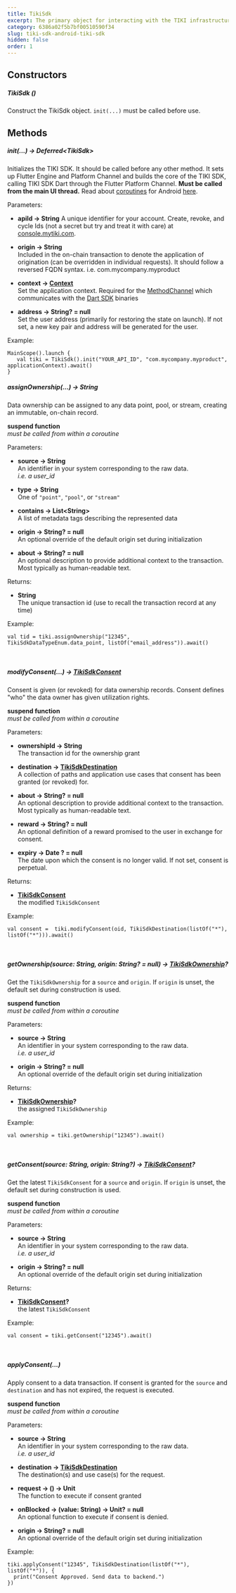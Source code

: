 ```yaml
---
title: TikiSdk 
excerpt: The primary object for interacting with the TIKI infrastructure. Use `TikiSdk` to assign ownership, modify, and apply consent. 
category: 6386a02f5b7bf00510590f34
slug: tiki-sdk-android-tiki-sdk 
hidden: false 
order: 1
---
```


## Constructors

##### TikiSdk ()

Construct the TikiSdk object. `init(...)` must be called before use. 

## Methods

##### init(...) &#8594; Deferred&lt;TikiSdk>

Initializes the TIKI SDK. It should be called before any other method. It sets up Flutter Engine and Platform Channel and builds the core of the TIKI SDK, calling TIKI SDK Dart through the Flutter Platform Channel. **Must be called from the main UI thread.** Read about [coroutines](https://kotlinlang.org/docs/coroutines-overview.html) for Android [here](https://developer.android.com/topic/libraries/architecture/coroutines).

Parameters:

- **apiId &#8594; String**
  A unique identifier for your account. Create, revoke, and cycle Ids (not a secret but try and treat it with care) at [console.mytiki.com](https://console.mytiki.com).


- **origin &#8594; String**  
  Included in the on-chain transaction to denote the application of origination (can be overridden in individual requests). It should follow a reversed FQDN syntax. i.e. com.mycompany.myproduct


- **context &#8594; [Context](https://developer.android.com/reference/android/content/Context)**  
  Set the application context. Required for the [MethodChannel](https://api.flutter.dev/flutter/services/MethodChannel-class.html) which communicates with the [Dart SDK](https://github.com/tiki/tiki-sdk-dart) binaries


- **address &#8594; String? = null**  
  Set the user address (primarily for restoring the state on launch). If not set, a new key pair and address will be generated for the user.

Example:

```
MainScope().launch { 
   val tiki = TikiSdk().init("YOUR_API_ID", "com.mycompany.myproduct", applicationContext).await()
}
```

##### assignOwnership(...) &#8594; String

Data ownership can be assigned to any data point, pool, or stream, creating an immutable, on-chain record.

**suspend function**  
_must be called from within a coroutine_

Parameters:

- **source &#8594; String**  
  An identifier in your system corresponding to the raw data.  
  _i.e. a user_id_


- **type &#8594; String**  
  One of `"point"`, `"pool"`, or `"stream"`


- **contains &#8594; List&lt;String>**  
  A list of metadata tags describing the represented data


- **origin &#8594; String? = null**  
  An optional override of the default origin set during initialization


- **about &#8594; String? = null**  
  An optional description to provide additional context to the transaction. Most typically as
  human-readable text.

Returns:

- **String**  
  The unique transaction id (use to recall the transaction record at any time)

Example:

```
val tid = tiki.assignOwnership("12345", TikiSdkDataTypeEnum.data_point, listOf("email_address")).await()
```

&nbsp;

##### modifyConsent(...) &#8594; [TikiSdkConsent](tiki-sdk-android-tiki-sdk-consent)

Consent is given (or revoked) for data ownership records. Consent defines "who" the data owner has given utilization rights.

**suspend function**  
_must be called from within a coroutine_

Parameters:

- **ownershipId &#8594; String**  
  The transaction id for the ownership grant


- **destination &#8594; [TikiSdkDestination](tiki-sdk-android-tiki-sdk-destination)**  
  A collection of paths and application use cases that consent has been granted (or revoked) for.


- **about &#8594; String? = null**  
  An optional description to provide additional context to the transaction. Most typically as human-readable text.


- **reward &#8594; String? = null**  
  An optional definition of a reward promised to the user in exchange for consent.


- **expiry &#8594; Date ? = null**  
  The date upon which the consent is no longer valid. If not set, consent is perpetual.

Returns:

- **[TikiSdkConsent](tiki-sdk-android-tiki-sdk-consent)**  
  the modified `TikiSdkConsent`

Example:

```
val consent =  tiki.modifyConsent(oid, TikiSdkDestination(listOf("*"), listOf("*"))).await()
```

&nbsp;

##### getOwnership(source: String, origin: String? = null) &#8594; [TikiSdkOwnership](tiki-sdk-android-tiki-sdk-ownership)?

Get the `TikiSdkOwnership` for a `source` and `origin`. If `origin` is unset, the default set during construction is used.

**suspend function**  
_must be called from within a coroutine_

Parameters:

- **source &#8594; String**  
  An identifier in your system corresponding to the raw data.  
  _i.e. a user_id_

- **origin &#8594; String? = null**  
  An optional override of the default origin set during initialization

Returns:

- **[TikiSdkOwnership](tiki-sdk-android-tiki-sdk-ownership)?**  
  the assigned `TikiSdkOwnership`

Example:

```
val ownership = tiki.getOwnership("12345").await()
```

&nbsp;

##### getConsent(source: String, origin: String?) &#8594; [TikiSdkConsent](tiki-sdk-android-tiki-sdk-consent)?

Get the latest `TikiSdkConsent` for a `source` and `origin`. If `origin` is unset, the default set during construction is used.

**suspend function**  
_must be called from within a coroutine_

Parameters:

- **source &#8594; String**  
  An identifier in your system corresponding to the raw data.  
  _i.e. a user_id_

- **origin &#8594; String? = null**  
  An optional override of the default origin set during initialization

Returns:

- **[TikiSdkConsent](tiki-sdk-android-tiki-sdk-consent)?**  
  the latest `TikiSdkConsent`

Example:

```
val consent = tiki.getConsent("12345").await()
```

&nbsp;

##### applyConsent(...)

Apply consent to a data transaction. If consent is granted for the `source` and `destination` and has not expired, the request is executed.

**suspend function**  
_must be called from within a coroutine_

Parameters:

- **source &#8594; String**  
  An identifier in your system corresponding to the raw data.  
  _i.e. a user_id_


- **destination &#8594; [TikiSdkDestination](tiki-sdk-android-tiki-sdk-destination)**  
  The destination(s) and use case(s) for the request.


- **request &#8594; () &#8594; Unit**  
  The function to execute if consent granted


- **onBlocked &#8594; (value: String) &#8594; Unit? = null**  
  An optional function to execute if consent is denied.


- **origin &#8594; String? = null**  
  An optional override of the default origin set during initialization

Example:

```
tiki.applyConsent("12345", TikiSdkDestination(listOf("*"), listOf("*")), { 
  print("Consent Approved. Send data to backend.")
})
```